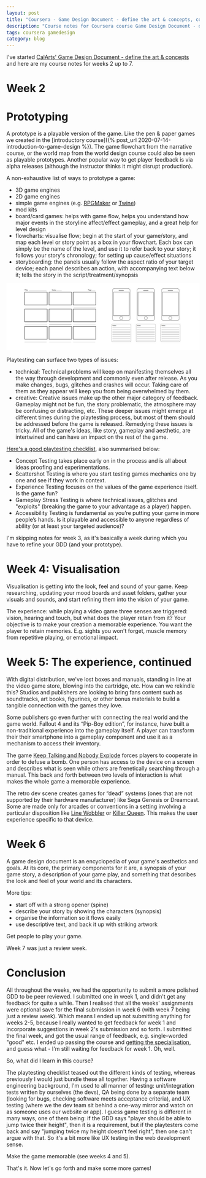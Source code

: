 ```yaml
---
layout: post
title: "Coursera - Game Design Document - define the art & concepts, continued"
description: "Course notes for Coursera course Game Design Document - define the art & concepts, continued"
tags: coursera gamedesign
category: blog
---
```


I've started [CalArts' Game Design Document - define the art & concepts](https://www.coursera.org/learn/game-design-document) and here are my course notes for weeks 2 up to 7.

# Week 2

# Prototyping

A prototype is a playable version of the game. Like the pen & paper games we created in the [introductory course]({% post_url 2020-07-14-introduction-to-game-design %}). The game flowchart from the narrative course, or the world map from the world design course could also be seen as playable prototypes. Another popular way to get player feedback is via alpha releases (although the instructor thinks it might disrupt production).

A non-exhaustive list of ways to prototype a game:
- 3D game engines
- 2D game engines
- simple game engines (e.g. [RPGMaker](http://www.rpgmakerweb.com/) or [Twine](https://twinery.org/))
- mod kits
- board/card games: helps with game flow, helps you understand how major events in the storyline affect/effect gameplay, and a great help for level design
- flowcharts: visualise flow; begin at the start of your game/story, and map each level or story point as a box in your flowchart. Each box can simply be the name of the level, and use it to refer back to your story; it follows your story's chronology; for setting up cause/effect situations
- storyboarding: the panels usually follow the aspect ratio of your target device; each panel describes an action, with accompanying text below it; tells the story in the script/treatment/synopsis


![storyboard templates](/assets/posts/2020-09-02-game-design-document-continued/storyboard-templates.png)

Playtesting can surface two types of issues:

- technical: Technical problems will keep on manifesting themselves all the way through development and commonly even after release. As you make changes, bugs, glitches and crashes will occur. Taking care of them as they appear will keep you from being overwhelmed by them.
- creative: Creative issues make up the other major category of feedback. Gameplay might not be fun, the story problematic, the atmosphere may be confusing or distracting, etc. These deeper issues might emerge at different times during the playtesting process, but most of them should be addressed before the game is released. Remedying these issues is tricky. All of the game's ideas, like story, gameplay and aesthetic, are intertwined and can have an impact on the rest of the game.

[Here's a good playtesting checklist](https://gamecareerguide.com/features/1474/design_101_.php?print=1), also summarised below:

- Concept Testing takes place early on in the process and is all about ideas proofing and experimentations.
- Scattershot Testing is where you start testing games mechanics one by one and see if they work in context.
- Experience Testing focuses on the values of the game experience itself. Is the game fun?
- Gameplay Stress Testing is where technical issues, glitches and "exploits" (breaking the game to your advantage as a player) happen.
- Accessibility Testing is fundamental as you’re putting your game in more people’s hands. Is it playable and accessible to anyone regardless of ability (or at least your targeted audience)?

I'm skipping notes for week 3, as it's basically a week during which you have to refine your GDD (and your prototype).

# Week 4: Visualisation

Visualisation is getting into the look, feel and sound of your game. Keep researching, updating your mood boards and asset folders, gather your visuals and sounds, and start refining them into the vision of your game.

The experience: while playing a video game three senses are triggered: vision, hearing and touch, but what does the player retain from it? Your objective is to make your creation a memorable experience. You want the player to retain memories. E.g. sights you won't forget, muscle memory from repetitive playing, or emotional impact.

# Week 5: The experience, continued

With digital distribution, we've lost boxes and manuals, standing in line at the video game store, blowing into the cartridge, etc. How can we rekindle this? Studios and publishers are looking to bring fans content such as soundtracks, art books, figurines, or other bonus materials to build a tangible connection with the games they love.

Some publishers go even further with connecting the real world and the game world. Fallout 4 and its “Pip-Boy edition”, for instance, have built a non-traditional experience into the gameplay itself. A player can transform their their smartphone into a gameplay component and use it as a mechanism to access their inventory.

The game [Keep Talking and Nobody Explode](https://www.humblebundle.com/store/p/keeptalkingandnobodyexplodes_storefront?hmb_source=search_bar) forces players to cooperate in order to defuse a bomb. One person has access to the device on a screen and describes what is seen while others are frenetically searching through a manual. This back and forth between two levels of interaction is what makes the whole game a memorable experience.

The retro dev scene creates games for “dead” systems (ones that are not supported by their hardware manufacturer) like Sega Genesis or Dreamcast. Some are made only for arcades or conventions in a setting involving a particular disposition like [Line Wobbler](http://www.indiecade.com/games/selected/line-wobbler) or [Killer Queen](https://www.youtube.com/watch?v=1CszgJ96SOk). This makes the user experience specific to that device.

# Week 6

A game design document is an encyclopedia of your game's aesthetics and goals. At its core, the primary components for it are, a synopsis of your game story, a description of your game play, and something that describes the look and feel of your world and its characters.

More tips:
- start off with a strong opener (spine)
- describe your story by showing the characters (synopsis)
- organise the information so it flows easily
- use descriptive text, and back it up with striking artwork

Get people to play your game.

Week 7 was just a review week. 

# Conclusion

All throughout the weeks, we had the opportunity to submit a more polished GDD to be peer reviewed. I submitted one in week 1, and didn't get any feedback for quite a while. Then I realised that all the weeks' assignments were optional save for the final submission in week 6 (with week 7 being just a review week). Which means I ended up not submitting anything for weeks 2-5, because I really wanted to get feedback for week 1 and incorporate suggestions in week 2's submission and so forth. I submitted the final week, and got the usual range of feedback, e.g. single-worded "good" etc. I ended up passing the course and [getting the specialisation](https://www.coursera.org/account/accomplishments/specialization/NRH25Z9MZ29K), and guess what - I'm still waiting for feedback for week 1. Oh, well.

So, what did I learn in this course?

The playtesting checklist teased out the different kinds of testing, whereas previously I would just bundle these all together. Having a software engineering background, I'm used to all manner of testing: unit/integration tests written by ourselves (the devs), QA being done by a separate team (looking for bugs, checking software meets acceptance criteria), and UX testing (where we the dev team sit behind a one-way mirror and watch on as someone uses our website or app). I guess game testing is different in many ways, one of them being: if the GDD says "player should be able to jump twice their height", then it is a requirement, but if the playtesters come back and say "jumping twice my height doesn't feel right", then one can't argue with that. So it's a bit more like UX testing in the web development sense.

Make the game memorable (see weeks 4 and 5).

That's it. Now let's go forth and make some more games!

